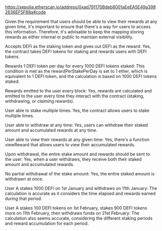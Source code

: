 https://sepolia.etherscan.io/address/0xad791170Bdeb8001aEeEA5E49a3982636EF5F88a#code

Given the requirement that users should be able to view their rewards at any given time, it's important to ensure that there's a way for users to access this information. Therefore, it's advisable to keep the mapping storing rewards as either internal or public to maintain external visibility.

Accepts DEFI as the staking token and gives out DEFI as the reward: Yes, the contract takes DEFI tokens for staking and rewards users with DEFI tokens.

Rewards 1 DEFI token per day for every 1000 DEFI tokens staked: This condition is met as the rewardPerStakePerDay is set to 1 ether, which is equivalent to 1 DEFI token, and the calculation is based on 1000 DEFI tokens staked.

Rewards emitted to the user every block: Yes, rewards are calculated and emitted to the user every time they interact with the contract (staking, withdrawing, or claiming rewards).

User able to stake multiple times: Yes, the contract allows users to stake multiple times.

User able to withdraw at any time: Yes, users can withdraw their staked amount and accumulated rewards at any time.

User able to view their rewards at any given time: Yes, there's a function viewReward that allows users to view their accumulated rewards.

Upon withdrawal, the entire stake amount and rewards should be sent to the user: Yes, when a user withdraws, they receive both their staked amount and accumulated rewards.

No partial withdrawal of the stake amount: Yes, the entire staked amount is withdrawn at once.



User A stakes 1000 DEFI on 1st January and withdraws on 11th January: The calculation is accurate as it considers the time elapsed and rewards earned during that period.

User A stakes 100 DEFI tokens on 1st February, stakes 900 DEFI tokens more on 11th February, then withdraws funds on 21st February: The calculation also seems accurate, considering the different staking periods and reward accumulation for each period.
